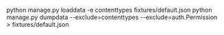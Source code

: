 
python manage.py loaddata -e contenttypes fixtures/default.json
python manage.py dumpdata --exclude=contenttypes --exclude=auth.Permission > fixtures/default.json